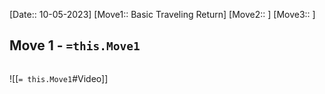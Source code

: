 [Date:: 10-05-2023]
[Move1:: Basic Traveling Return]
[Move2:: ]
[Move3:: ]

## Move 1 - `=this.Move1`
```dataview

```


![[`= this.Move1`#Video]]